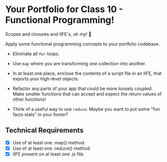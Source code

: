 # Your Portfolio for Class 10 - Functional Programming!

Scopes and closures and IIFE's, oh my! :grimacing:

Apply some functional programming concepts to your portfolio codebase.

 - Eliminate all `for` loops.  

 - Use `map` where you are transforming one collection into another.  

 - In at least one place, enclose the contents of a script file in an IIFE, that exports your high-level objects.  

 - Refactor any parts of your app that could be more loosely coupled. Make smaller functions that can accept and expect the  return values of other functions!  

 - Think of a useful way to use `reduce`. Maybe you want to put some "fun facts stats" in your footer?  

## Technical Requirements

- [x] Use of at least one .map() method.
- [x] Use of at least one .reduce() method.
- [x] IIFE present on at least one .js file.
